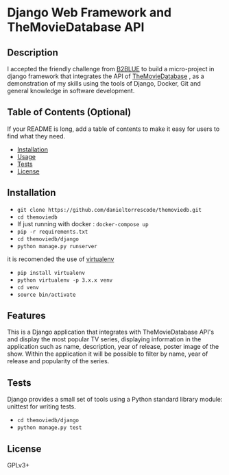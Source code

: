 # Django Web Framework and TheMovieDatabase API
## Description
I accepted the friendly challenge from [B2BLUE](https://www.b2blue.com) to build a micro-project in django framework that integrates the API of [TheMovieDatabase](https://www.themoviedb.org/) , as a demonstration of my skills using the tools of Django, Docker, Git and general knowledge in software development.
## Table of Contents (Optional)
If your README is long, add a table of contents to make it easy for users to find what they need.
- [Installation](#installation)
- [Usage](#usage)
- [Tests](#tests)
- [License](#license)
## Installation
- `git clone https://github.com/danieltorrescode/themoviedb.git`
- `cd themoviedb`
- If just running with docker : `docker-compose up`
- `pip -r requirements.txt`
- `cd themoviedb/django`
- `python manage.py runserver`

it is recomended the use of [virtualenv](https://pypi.org/project/virtualenv/)
- `pip install virtualenv`
- `python virtualenv -p 3.x.x venv`
- `cd venv`
- `source bin/activate`
## Features
This is a Django application that integrates with TheMovieDatabase API's
and display the most popular TV series, displaying information in the
application such as name, description, year of release,
poster image of the show. Within the application it will be possible to
filter by name, year of release and popularity of the series.
## Tests
Django provides a small set of tools using a Python standard library module: unittest for writing tests.
- `cd themoviedb/django`
- `python manage.py test`

## License
GPLv3+